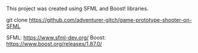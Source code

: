This project was created using SFML and Boost! libraries.

git clone https://github.com/adventurer-gitch/game-prototype-shooter-on-SFML

SFML: https://www.sfml-dev.org/
Boost:  https://www.boost.org/releases/1.87.0/
